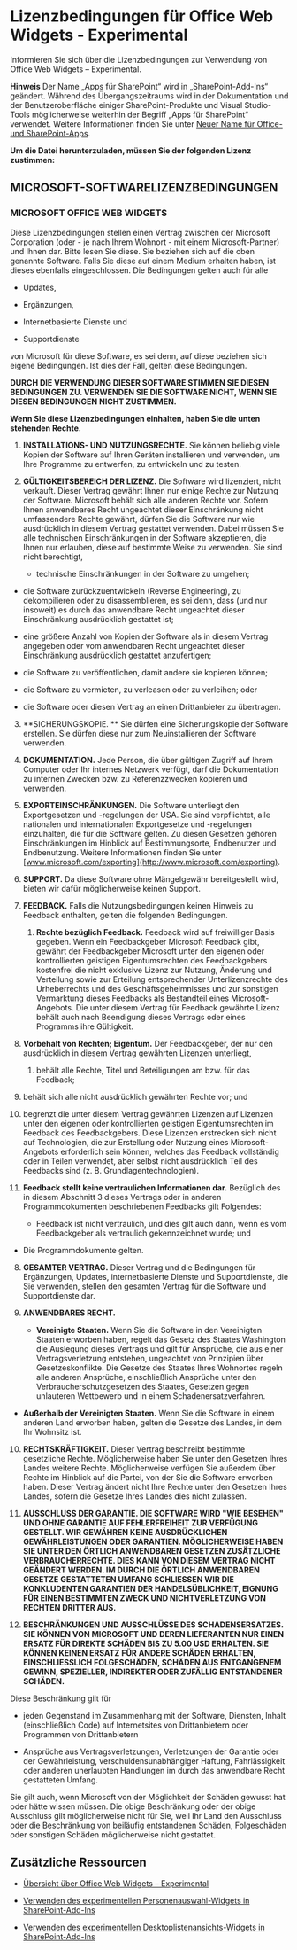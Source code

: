 # <a name="office-web-widgets---experimental-license-terms"></a>Lizenzbedingungen für Office Web Widgets - Experimental
Informieren Sie sich über die Lizenzbedingungen zur Verwendung von Office Web Widgets – Experimental.
 

 **Hinweis** Der Name „Apps für SharePoint“ wird in „SharePoint-Add-Ins“ geändert. Während des Übergangszeitraums wird in der Dokumentation und der Benutzeroberfläche einiger SharePoint-Produkte und Visual Studio-Tools möglicherweise weiterhin der Begriff „Apps für SharePoint“ verwendet. Weitere Informationen finden Sie unter [Neuer Name für Office- und SharePoint-Apps](new-name-for-apps-for-sharepoint#bk_newname).
 

 **Um die Datei herunterzuladen, müssen Sie der folgenden Lizenz zustimmen:**
 

## <a name="microsoft-software-license-terms"></a>MICROSOFT-SOFTWARELIZENZBEDINGUNGEN


### <a name="microsoft-office-web-widgets"></a>MICROSOFT OFFICE WEB WIDGETS

Diese Lizenzbedingungen stellen einen Vertrag zwischen der Microsoft Corporation (oder - je nach Ihrem Wohnort - mit einem Microsoft-Partner) und Ihnen dar. Bitte lesen Sie diese. Sie beziehen sich auf die oben genannte Software. Falls Sie diese auf einem Medium erhalten haben, ist dieses ebenfalls eingeschlossen. Die Bedingungen gelten auch für alle
 

 

- Updates,
    
 
- Ergänzungen,
    
 
- Internetbasierte Dienste und
    
 
- Supportdienste
    
 
von Microsoft für diese Software, es sei denn, auf diese beziehen sich eigene Bedingungen. Ist dies der Fall, gelten diese Bedingungen.
 

 
 **DURCH DIE VERWENDUNG DIESER SOFTWARE STIMMEN SIE DIESEN BEDINGUNGEN ZU. VERWENDEN SIE DIE SOFTWARE NICHT, WENN SIE DIESEN BEDINGUNGEN NICHT ZUSTIMMEN.**
 

 
 **Wenn Sie diese Lizenzbedingungen einhalten, haben Sie die unten stehenden Rechte.**
 

 

1.  **INSTALLATIONS- UND NUTZUNGSRECHTE.** Sie können beliebig viele Kopien der Software auf Ihren Geräten installieren und verwenden, um Ihre Programme zu entwerfen, zu entwickeln und zu testen.
    
 
2.  **GÜLTIGKEITSBEREICH DER LIZENZ.** Die Software wird lizenziert, nicht verkauft. Dieser Vertrag gewährt Ihnen nur einige Rechte zur Nutzung der Software. Microsoft behält sich alle anderen Rechte vor. Sofern Ihnen anwendbares Recht ungeachtet dieser Einschränkung nicht umfassendere Rechte gewährt, dürfen Sie die Software nur wie ausdrücklich in diesem Vertrag gestattet verwenden. Dabei müssen Sie alle technischen Einschränkungen in der Software akzeptieren, die Ihnen nur erlauben, diese auf bestimmte Weise zu verwenden. Sie sind nicht berechtigt,
    
      - technische Einschränkungen in der Software zu umgehen;
    
 
  - die Software zurückzuentwickeln (Reverse Engineering), zu dekompilieren oder zu disassemblieren, es sei denn, dass (und nur insoweit) es durch das anwendbare Recht ungeachtet dieser Einschränkung ausdrücklich gestattet ist;
    
 
  - eine größere Anzahl von Kopien der Software als in diesem Vertrag angegeben oder vom anwendbaren Recht ungeachtet dieser Einschränkung ausdrücklich gestattet anzufertigen;
    
 
  - die Software zu veröffentlichen, damit andere sie kopieren können;
    
 
  - die Software zu vermieten, zu verleasen oder zu verleihen; oder
    
 
  - die Software oder diesen Vertrag an einen Drittanbieter zu übertragen.
    
 
3.  **SICHERUNGSKOPIE. ** Sie dürfen eine Sicherungskopie der Software erstellen. Sie dürfen diese nur zum Neuinstallieren der Software verwenden.
    
 
4.  **DOKUMENTATION.** Jede Person, die über gültigen Zugriff auf Ihrem Computer oder Ihr internes Netzwerk verfügt, darf die Dokumentation zu internen Zwecken bzw. zu Referenzzwecken kopieren und verwenden.
    
 
5.  **EXPORTEINSCHRÄNKUNGEN.** Die Software unterliegt den Exportgesetzen und -regelungen der USA. Sie sind verpflichtet, alle nationalen und internationalen Exportgesetze und -regelungen einzuhalten, die für die Software gelten. Zu diesen Gesetzen gehören Einschränkungen im Hinblick auf Bestimmungsorte, Endbenutzer und Endbenutzung. Weitere Informationen finden Sie unter [www.microsoft.com/exporting](http://www.microsoft.com/exporting).
    
 
6.  **SUPPORT.** Da diese Software ohne Mängelgewähr bereitgestellt wird, bieten wir dafür möglicherweise keinen Support.
    
 
7.  **FEEDBACK.** Falls die Nutzungsbedingungen keinen Hinweis zu Feedback enthalten, gelten die folgenden Bedingungen.
    
      1.  **Rechte bezüglich Feedback.** Feedback wird auf freiwilliger Basis gegeben. Wenn ein Feedbackgeber Microsoft Feedback gibt, gewährt der Feedbackgeber Microsoft unter den eigenen oder kontrollierten geistigen Eigentumsrechten des Feedbackgebers kostenfrei die nicht exklusive Lizenz zur Nutzung, Änderung und Verteilung sowie zur Erteilung entsprechender Unterlizenzrechte des Urheberrechts und des Geschäftsgeheimnisses und zur sonstigen Vermarktung dieses Feedbacks als Bestandteil eines Microsoft-Angebots. Die unter diesem Vertrag für Feedback gewährte Lizenz behält auch nach Beendigung dieses Vertrags oder eines Programms ihre Gültigkeit.
    
 
  2.  **Vorbehalt von Rechten; Eigentum.** Der Feedbackgeber, der nur den ausdrücklich in diesem Vertrag gewährten Lizenzen unterliegt,
    
      1. behält alle Rechte, Titel und Beteiligungen am bzw. für das Feedback;
    
 
  2. behält sich alle nicht ausdrücklich gewährten Rechte vor; und
    
 
  3. begrenzt die unter diesem Vertrag gewährten Lizenzen auf Lizenzen unter den eigenen oder kontrollierten geistigen Eigentumsrechten im Feedback des Feedbackgebers. Diese Lizenzen erstrecken sich nicht auf Technologien, die zur Erstellung oder Nutzung eines Microsoft-Angebots erforderlich sein können, welches das Feedback vollständig oder in Teilen verwendet, aber selbst nicht ausdrücklich Teil des Feedbacks sind (z. B. Grundlagentechnologien).
    
 
  3.  **Feedback stellt keine vertraulichen Informationen dar.** Bezüglich des in diesem Abschnitt 3 dieses Vertrags oder in anderen Programmdokumenten beschriebenen Feedbacks gilt Folgendes:
    
      - Feedback ist nicht vertraulich, und dies gilt auch dann, wenn es vom Feedbackgeber als vertraulich gekennzeichnet wurde; und
    
 
  - Die Programmdokumente gelten.
    
 
8.  **GESAMTER VERTRAG.** Dieser Vertrag und die Bedingungen für Ergänzungen, Updates, internetbasierte Dienste und Supportdienste, die Sie verwenden, stellen den gesamten Vertrag für die Software und Supportdienste dar.
    
 
9.  **ANWENDBARES RECHT.**
    
      -  **Vereinigte Staaten.** Wenn Sie die Software in den Vereinigten Staaten erworben haben, regelt das Gesetz des Staates Washington die Auslegung dieses Vertrags und gilt für Ansprüche, die aus einer Vertragsverletzung entstehen, ungeachtet von Prinzipien über Gesetzeskonflikte. Die Gesetze des Staates Ihres Wohnortes regeln alle anderen Ansprüche, einschließlich Ansprüche unter den Verbraucherschutzgesetzen des Staates, Gesetzen gegen unlauteren Wettbewerb und in einem Schadenersatzverfahren.
    
 
  -  **Außerhalb der Vereinigten Staaten.** Wenn Sie die Software in einem anderen Land erworben haben, gelten die Gesetze des Landes, in dem Ihr Wohnsitz ist.
    
 
10.  **RECHTSKRÄFTIGKEIT.** Dieser Vertrag beschreibt bestimmte gesetzliche Rechte. Möglicherweise haben Sie unter den Gesetzen Ihres Landes weitere Rechte. Möglicherweise verfügen Sie außerdem über Rechte im Hinblick auf die Partei, von der Sie die Software erworben haben. Dieser Vertrag ändert nicht Ihre Rechte unter den Gesetzen Ihres Landes, sofern die Gesetze Ihres Landes dies nicht zulassen.
    
 
11.  **AUSSCHLUSS DER GARANTIE. DIE SOFTWARE WIRD "WIE BESEHEN" UND OHNE GARANTIE AUF FEHLERFREIHEIT ZUR VERFÜGUNG GESTELLT. WIR GEWÄHREN KEINE AUSDRÜCKLICHEN GEWÄHRLEISTUNGEN ODER GARANTIEN. MÖGLICHERWEISE HABEN SIE UNTER DEN ÖRTLICH ANWENDBAREN GESETZEN ZUSÄTZLICHE VERBRAUCHERRECHTE. DIES KANN VON DIESEM VERTRAG NICHT GEÄNDERT WERDEN. IM DURCH DIE ÖRTLICH ANWENDBAREN GESETZE GESTATTETEN UMFANG SCHLIESSEN WIR DIE KONKLUDENTEN GARANTIEN DER HANDELSÜBLICHKEIT, EIGNUNG FÜR EINEN BESTIMMTEN ZWECK UND NICHTVERLETZUNG VON RECHTEN DRITTER AUS.**
    
 
12.  **BESCHRÄNKUNGEN UND AUSSCHLÜSSE DES SCHADENSERSATZES. SIE KÖNNEN VON MICROSOFT UND DEREN LIEFERANTEN NUR EINEN ERSATZ FÜR DIREKTE SCHÄDEN BIS ZU 5.00 USD ERHALTEN. SIE KÖNNEN KEINEN ERSATZ FÜR ANDERE SCHÄDEN ERHALTEN, EINSCHLIESSLICH FOLGESCHÄDEN, SCHÄDEN AUS ENTGANGENEM GEWINN, SPEZIELLER, INDIREKTER ODER ZUFÄLLIG ENTSTANDENER SCHÄDEN.**
    
 
Diese Beschränkung gilt für
 

 

- jeden Gegenstand im Zusammenhang mit der Software, Diensten, Inhalt (einschließlich Code) auf Internetsites von Drittanbietern oder Programmen von Drittanbietern
    
 
- Ansprüche aus Vertragsverletzungen, Verletzungen der Garantie oder der Gewährleistung, verschuldensunabhängiger Haftung, Fahrlässigkeit oder anderen unerlaubten Handlungen im durch das anwendbare Recht gestatteten Umfang.
    
 
Sie gilt auch, wenn Microsoft von der Möglichkeit der Schäden gewusst hat oder hätte wissen müssen. Die obige Beschränkung oder der obige Ausschluss gilt möglicherweise nicht für Sie, weil Ihr Land den Ausschluss oder die Beschränkung von beiläufig entstandenen Schäden, Folgeschäden oder sonstigen Schäden möglicherweise nicht gestattet.
 

 

## <a name="additional-resources"></a>Zusätzliche Ressourcen
<a name="bk_addresources"> </a>


-  [Übersicht über Office Web Widgets – Experimental](office-web-widgets--experimental-overview)
    
 
-  [Verwenden des experimentellen Personenauswahl-Widgets in SharePoint-Add-Ins](use-the-experimental-people-picker-widget-in-sharepoint-add-ins)
    
 
-  [Verwenden des experimentellen Desktoplistenansichts-Widgets in SharePoint-Add-Ins](use-the-experimental-desktop-list-view-widget-in-sharepoint-add-ins)
    
 


